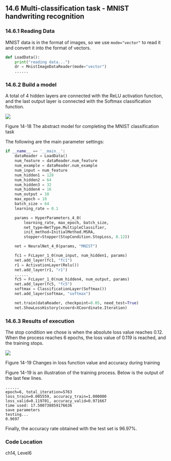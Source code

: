 
<!--Copyright © Microsoft Corporation. All rights reserved.
  适用于[License](https://github.com/Microsoft/ai-edu/blob/master/LICENSE.md)版权许可-->

## 14.6 Multi-classification task - MNIST handwriting recognition

### 14.6.1 Reading Data

MNIST data is in the format of images, so we use `mode="vector"` to read it and convert it into the format of vectors.

```Python
def LoadData():
    print("reading data...")
    dr = MnistImageDataReader(mode="vector")
    ......
```

### 14.6.2 Build a model

A total of 4 hidden layers are connected with the ReLU activation function, and the last output layer is connected with the Softmax classification function.

![](https://aiedugithub4a2.blob.core.windows.net/a2-images/Images/14/mnist_net.png)

Figure 14-18 The abstract model for completing the MNIST classification task

The following are the main parameter settings:

```Python
if __name__ == '__main__':
    dataReader = LoadData()
    num_feature = dataReader.num_feature
    num_example = dataReader.num_example
    num_input = num_feature
    num_hidden1 = 128
    num_hidden2 = 64
    num_hidden3 = 32
    num_hidden4 = 16
    num_output = 10
    max_epoch = 10
    batch_size = 64
    learning_rate = 0.1

    params = HyperParameters_4_0(
        learning_rate, max_epoch, batch_size,
        net_type=NetType.MultipleClassifier,
        init_method=InitialMethod.MSRA,
        stopper=Stopper(StopCondition.StopLoss, 0.12))

    net = NeuralNet_4_0(params, "MNIST")

    fc1 = FcLayer_1_0(num_input, num_hidden1, params)
    net.add_layer(fc1, "fc1")
    r1 = ActivationLayer(Relu())
    net.add_layer(r1, "r1")
    ......
    fc5 = FcLayer_1_0(num_hidden4, num_output, params)
    net.add_layer(fc5, "fc5")
    softmax = ClassificationLayer(Softmax())
    net.add_layer(softmax, "softmax")

    net.train(dataReader, checkpoint=0.05, need_test=True)
    net.ShowLossHistory(xcoord=XCoordinate.Iteration)
```

### 14.6.3 Results of execution

The stop condition we chose is when the absolute loss value reaches 0.12. When the process reaches 6 epochs, the loss value of 0.119 is reached, and the training stops.

![](https://aiedugithub4a2.blob.core.windows.net/a2-images/Images/14/mnist_loss.png)

Figure 14-19 Changes in loss function value and accuracy during training

Figure 14-19 is an illustration of the training process. Below is the output of the last few lines.

```
......
epoch=6, total_iteration=5763
loss_train=0.005559, accuracy_train=1.000000
loss_valid=0.119701, accuracy_valid=0.971667
time used: 17.500738859176636
save parameters
testing...
0.9697
```

Finally, the accuracy rate obtained with the test set is 96.97%.

### Code Location

ch14, Level6
